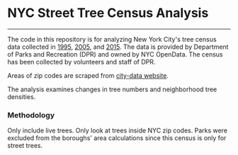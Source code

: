 # NYC Street Tree Census Analysis
---
The code in this repository is for analyzing New York City's tree census data
collected in [1995](https://data.cityofnewyork.us/Environment/1995-Street-Tree-Census/kyad-zm4j), [2005](https://data.cityofnewyork.us/Environment/2005-Street-Tree-Census/29bw-z7pj), and [2015](https://data.cityofnewyork.us/Environment/2015-Street-Tree-Census-Tree-Data/uvpi-gqnh). The data is provided by Department of Parks and Recreation (DPR) and owned
by NYC OpenData. The census has been collected by volunteers and staff of DPR.

Areas of zip codes are scraped from [city-data website](http://www.city-data.com/zipmaps/New-York-New-York.html).

The analysis examines changes in tree numbers and neighborhood tree densities.

### Methodology
Only include live trees.
Only look at trees inside NYC zip codes.
Parks were excluded from the boroughs' area calculations since this census is
only for street trees.
